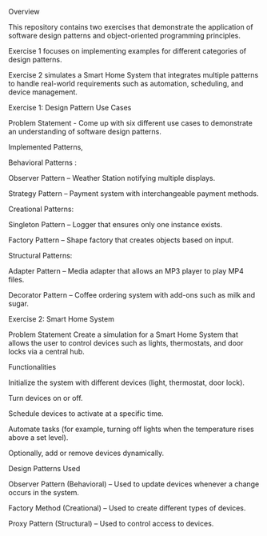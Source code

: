 Overview

This repository contains two exercises that demonstrate the application of software design patterns and object-oriented programming principles.

Exercise 1 focuses on implementing examples for different categories of design patterns.

Exercise 2 simulates a Smart Home System that integrates multiple patterns to handle real-world requirements such as automation, scheduling, and device management.

Exercise 1: Design Pattern Use Cases

Problem Statement - Come up with six different use cases to demonstrate an understanding of software design patterns.

Implemented Patterns,

Behavioral Patterns :

Observer Pattern – Weather Station notifying multiple displays.

Strategy Pattern – Payment system with interchangeable payment methods.

Creational Patterns:

Singleton Pattern – Logger that ensures only one instance exists.

Factory Pattern – Shape factory that creates objects based on input.

Structural Patterns:

Adapter Pattern – Media adapter that allows an MP3 player to play MP4 files.

Decorator Pattern – Coffee ordering system with add-ons such as milk and sugar.

Exercise 2: Smart Home System

Problem Statement
Create a simulation for a Smart Home System that allows the user to control devices such as lights, thermostats, and door locks via a central hub.

Functionalities

Initialize the system with different devices (light, thermostat, door lock).

Turn devices on or off.

Schedule devices to activate at a specific time.

Automate tasks (for example, turning off lights when the temperature rises above a set level).

Optionally, add or remove devices dynamically.

Design Patterns Used

Observer Pattern (Behavioral) – Used to update devices whenever a change occurs in the system.

Factory Method (Creational) – Used to create different types of devices.

Proxy Pattern (Structural) – Used to control access to devices.


